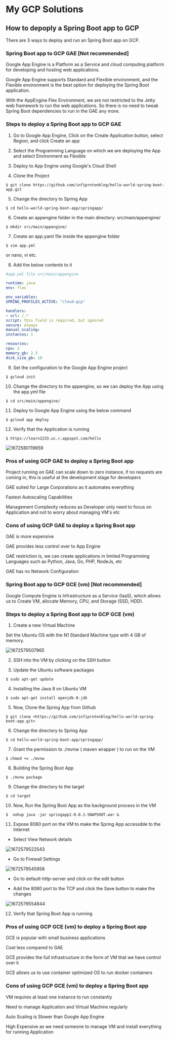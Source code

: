 # My GCP Solutions

## How to depoply a Spring Boot app to GCP

There are 3 ways to deploy and run an Spring Boot app on GCP.

### Spring Boot app to GCP GAE [Not recommended]

Google App Engine is a Platform as a Service and cloud computing platform for developing and hosting web applications.

Google App Engine supports Standard and Flexible environment, and the Flexible environment is the best option for deploying the Spring Boot application.

With the AppEngine Flex Environment, we are not restricted to the Jetty web framework to run the web applications. So there is no need to tweak Spring Boot dependencies to run in the GAE any more.

### Steps to deploy a Spring Boot app to GCP GAE

1. Go to Google App Engine, Click on the Create Application button, select Region, and click Create an app

2. Select the Programming Language on which we are deploying the App and select Environment as Flexible

3. Deploy to App Engine using Google's Cloud Shell

4. Clone the Project

`$ git clone https://github.com/infiprotonblog/hello-world-spring-boot-app.git`

5. Change the directory to Spring App

`$ cd hello-world-spring-boot-app/springapp/`

6. Create an appengine folder in the main directory: src/main/appengine/

`$ mkdir src/main/appengine/`

7. Create an app.yaml file inside the appengine folder

`$ vim app.yml`

or nano, vi etc.

8. Add the below contents to it

```yml
#app.yml file src/main/appengine

runtime: java
env: flex

env_variables:
SPRING_PROFILES_ACTIVE: "cloud-gcp"

handlers:  
- url: /.*
script: this field is required, but ignored
secure: always
manual_scaling:
instances: 1

resources:
cpu: 2
memory_gb: 2.3
disk_size_gb: 10
```

9. Set the configuration to the Google App Engine project

`$ gcloud init`

10. Change the directory to the appengine, so we can deploy the App using the app.yml file

`$ cd src/main/appengine/`

11. Deploy to Google App Engine using the below command

`$ gcloud app deploy`

12. Verify that the Application is running

`$ https://learn1233.uc.r.appspot.com/hello`

![1672580119659](image/GCP_Solutions/1672580119659.png)

### Pros of using GCP GAE to deploy a Spring Boot app

Project running on GAE can scale down to zero instance, if no requests are coming in, this is useful at the development stage for developers

GAE suited for Large Corporations as it automates everything

Fastest Autoscaling Capabilities

Management Complexity reduces as Developer only need to focus on Application and not to worry about managing VM's etc

### Cons of using GCP GAE to deploy a Spring Boot app

GAE is more expensive

GAE provides less control over to App Engine

GAE restriction is, we can create applications in limited Programming Languages such as Python, Java, Go, PHP, NodeJs, etc

GAE has no Network Configuration

### Spring Boot app to GCP GCE (vm) [Not recommended]

Google Compute Engine is Infrastructure  as a Service (IaaS), which allows us to Create VM, allocate Memory, CPU, and Storage (SSD, HDD).

### Steps to deploy a Spring Boot app to GCP GCE (vm)

1. Create a new Virtual Machine

Set the Ubuntu OS with the N1 Standard Machine type with 4 GB of memory.

![1672579507965](image/GCP_Solutions/1672579507965.png)

2. SSH into the VM by clicking on the SSH button

3. Update the Ubuntu software packages

`$ sudo apt-get update`

4. Installing the Java 8 on Ubuntu VM

`$ sudo apt-get install openjdk-8-jdk`

5. Now, Clone the Spring App from Github

`$ git clone <https://github.com/infiprotonblog/hello-world-spring-boot-app.git>`

6. Change the directory to Spring App

`$ cd hello-world-spring-boot-app/springapp/`

7. Grant the permission to ./mvnw ( maven wrapper ) to run on the VM

`$ chmod +x ./mvnw`

8. Building the Spring Boot App

`$ ./mvnw package`

9. Change the directory to the target

`$ cd target`

10. Now, Run the Spring Boot App as the background process in the VM

`$  nohup java -jar springapp1-0.0.1-SNAPSHOT.war &`

11. Expose 8080 port on the VM to make the Spring App accessible to the Internet

- Select View Network details

![1672579522543](image/GCP_Solutions/1672579522543.png)

- Go to Firewall Settings

![1672579545958](image/GCP_Solutions/1672579545958.png)

- Go to default-http-server and click on the edit button

- Add the 8080 port to the TCP and click the Save button to make the changes

![1672579554844](image/GCP_Solutions/1672579554844.png)

12. Verify that Spring Boot App is running

### Pros of using GCP GCE (vm) to deploy a Spring Boot app

GCE is popular with small business applications

Cost less compared to GAE

GCE provides the full infrastructure in the form of VM that we have control over it

GCE allows us to use container optimized OS to run docker containers

### Cons of using GCP GCE (vm) to deploy a Spring Boot app

VM requires at least one instance to run constantly

Need to manage Application and Virtual Machine regularly

Auto Scaling is Slower than Google App Engine

High Expensive as we need someone to manage VM and install everything for running Application
